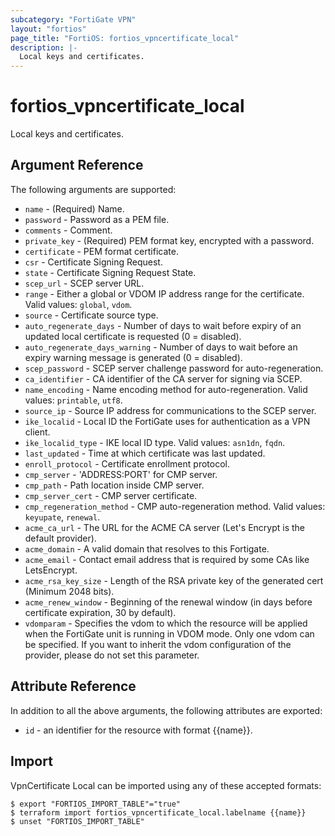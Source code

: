 ```yaml
---
subcategory: "FortiGate VPN"
layout: "fortios"
page_title: "FortiOS: fortios_vpncertificate_local"
description: |-
  Local keys and certificates.
---
```


# fortios_vpncertificate_local
Local keys and certificates.

## Argument Reference

The following arguments are supported:

* `name` - (Required) Name.
* `password` - Password as a PEM file.
* `comments` - Comment.
* `private_key` - (Required) PEM format key, encrypted with a password.
* `certificate` - PEM format certificate.
* `csr` - Certificate Signing Request.
* `state` - Certificate Signing Request State.
* `scep_url` - SCEP server URL.
* `range` - Either a global or VDOM IP address range for the certificate. Valid values: `global`, `vdom`.
* `source` - Certificate source type.
* `auto_regenerate_days` - Number of days to wait before expiry of an updated local certificate is requested (0 = disabled).
* `auto_regenerate_days_warning` - Number of days to wait before an expiry warning message is generated (0 = disabled).
* `scep_password` - SCEP server challenge password for auto-regeneration.
* `ca_identifier` - CA identifier of the CA server for signing via SCEP.
* `name_encoding` - Name encoding method for auto-regeneration. Valid values: `printable`, `utf8`.
* `source_ip` - Source IP address for communications to the SCEP server.
* `ike_localid` - Local ID the FortiGate uses for authentication as a VPN client.
* `ike_localid_type` - IKE local ID type. Valid values: `asn1dn`, `fqdn`.
* `last_updated` - Time at which certificate was last updated.
* `enroll_protocol` - Certificate enrollment protocol.
* `cmp_server` - 'ADDRESS:PORT' for CMP server.
* `cmp_path` - Path location inside CMP server.
* `cmp_server_cert` - CMP server certificate.
* `cmp_regeneration_method` - CMP auto-regeneration method. Valid values: `keyupate`, `renewal`.
* `acme_ca_url` - The URL for the ACME CA server (Let's Encrypt is the default provider).
* `acme_domain` - A valid domain that resolves to this Fortigate.
* `acme_email` - Contact email address that is required by some CAs like LetsEncrypt.
* `acme_rsa_key_size` - Length of the RSA private key of the generated cert (Minimum 2048 bits).
* `acme_renew_window` - Beginning of the renewal window (in days before certificate expiration, 30 by default).
* `vdomparam` - Specifies the vdom to which the resource will be applied when the FortiGate unit is running in VDOM mode. Only one vdom can be specified. If you want to inherit the vdom configuration of the provider, please do not set this parameter.


## Attribute Reference

In addition to all the above arguments, the following attributes are exported:
* `id` - an identifier for the resource with format {{name}}.

## Import

VpnCertificate Local can be imported using any of these accepted formats:
```
$ export "FORTIOS_IMPORT_TABLE"="true"
$ terraform import fortios_vpncertificate_local.labelname {{name}}
$ unset "FORTIOS_IMPORT_TABLE"
```
